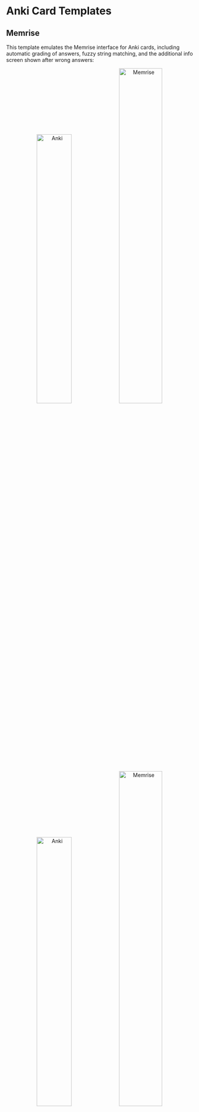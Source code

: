 # Anki Card Templates

## Memrise

This template emulates the Memrise interface for Anki cards, including automatic grading of answers, fuzzy string matching, and the additional info screen shown after wrong answers:

<p align="middle">
  <img src="https://github.com/Eltaurus-Lt/Anki-Card-Templates/assets/93875472/9c93a367-1ec6-4818-bb50-d84ccf543c0a" title="Anki" style="width: 43%">
  <img src="https://github.com/Eltaurus-Lt/Anki-Card-Templates/assets/93875472/411a99b6-0e71-4dc5-91b7-cbb3008040a1" title="Memrise" style="width: 48%">
</p>

<p align="middle">
  <img src="https://github.com/Eltaurus-Lt/Anki-Card-Templates/assets/93875472/cbe21000-4519-43ab-b74b-a1c35dd1a363" title="Anki" style="width: 43%">
  <img src="https://github.com/Eltaurus-Lt/Anki-Card-Templates/assets/93875472/7e0d7f4e-34e2-4db9-b034-07f0490ba5f4" title="Memrise" style="width: 48%">
</p>

<p align="middle">
  <img src="https://github.com/Eltaurus-Lt/Anki-Card-Templates/assets/93875472/e7694b1e-a381-4cad-9c09-0a27368c6b25" title="Anki" style="width: 43%">
  <img src="https://github.com/Eltaurus-Lt/Anki-Card-Templates/assets/93875472/ba023a95-4f3d-44cb-94c4-c06bc4bbfcd4" title="Memrise" style="width: 48%">
</p>

This template also avoids layout bugs, such as jumping text on answer submission and cropped fonts, which are prominent in the original design:

![dither](https://github.com/Eltaurus-Lt/Anki-Card-Templates/assets/93875472/72018147-1252-4df8-901b-efe93b7b330f)

<p align="middle">
  <img src="https://github.com/Eltaurus-Lt/Anki-Card-Templates/assets/93875472/b7793fc9-7c6e-49dd-bfd5-49bc8f6a4176">
</p>

### Usage

The main file is `Memrise Templates (Lτ).apkg`. After opening it with Anki it adds `Memrise Templates (Lτ)` Note Type which can then be used to create new cards, convert existing ones, or import external spreadsheets.
<br><sub>The single card imported with the Note Type serves only as its holder and can be deleted right away.</sub>

### Extra

Separate parts of the source code for use in your own card templates can be found in the `Source code` folder.

An interactive demo of a card can be previewed on [CodePen](https://codepen.io/Eltaurus/full/mdaMQby)

The template can be used for Memrise courses imported into Anki with [this extension](https://github.com/Eltaurus-Lt/CourseDump2022)

### Discussion

If you have any questions about the template (how to adapt it for a certain course, modify to create reverse cards, change default settings, etc.) or simply want to discuss its further development, please feel free to leave a comment in [this Anki Forums thread](https://forums.ankiweb.net/t/memrise-card-template-support-thread/34233) or in the issues section of this repository.
